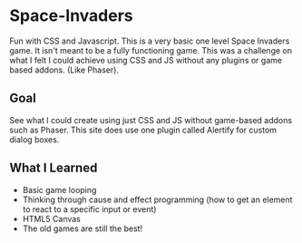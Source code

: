 # Space-Invaders
Fun with CSS and Javascript.  This is a very basic one level Space Invaders game. It isn't meant to be a fully functioning game. This was a challenge on what I felt I could achieve using CSS and JS without any plugins or game based addons. (Like Phaser).

## Goal

See what I could create using just CSS and JS without game-based addons such as Phaser.  This site does use one plugin called Alertify for custom dialog boxes.

## What I Learned

- Basic game looping
- Thinking through cause and effect programming (how to get an element to react to a specific input or event)
- HTML5 Canvas
- The old games are still the best!
